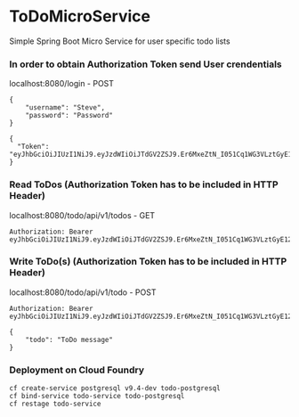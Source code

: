# ToDoMicroService
Simple Spring Boot Micro Service for user specific todo lists

### In order to obtain Authorization Token send User crendentials

localhost:8080/login - POST
```
{
	"username": "Steve",
	"password": "Password"
}
```

```
{
  "Token": "eyJhbGciOiJIUzI1NiJ9.eyJzdWIiOiJTdGV2ZSJ9.Er6MxeZtN_I051Cq1WG3VLztGyE12f6rVRUcgMdfvVQ"
}
```

### Read ToDos (Authorization Token has to be included in HTTP Header)

localhost:8080/todo/api/v1/todos - GET

```
Authorization: Bearer eyJhbGciOiJIUzI1NiJ9.eyJzdWIiOiJTdGV2ZSJ9.Er6MxeZtN_I051Cq1WG3VLztGyE12f6rVRUcgMdfvVQ

```

### Write ToDo(s) (Authorization Token has to be included in HTTP Header)

localhost:8080/todo/api/v1/todo - POST

```
Authorization: Bearer eyJhbGciOiJIUzI1NiJ9.eyJzdWIiOiJTdGV2ZSJ9.Er6MxeZtN_I051Cq1WG3VLztGyE12f6rVRUcgMdfvVQ

```
```
{
	"todo": "ToDo message"
}
```

### Deployment on Cloud Foundry

```
cf create-service postgresql v9.4-dev todo-postgresql
cf bind-service todo-service todo-postgresql
cf restage todo-service
```
